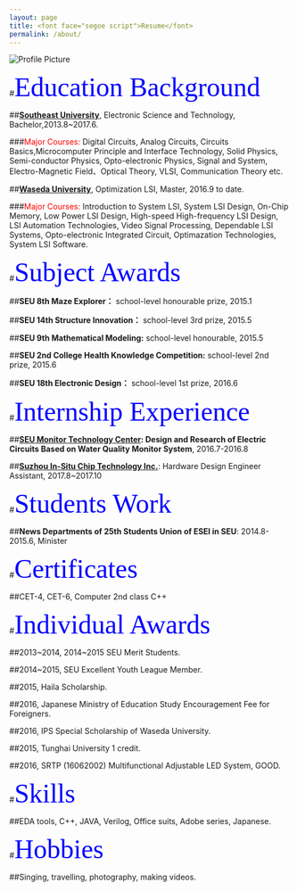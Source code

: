 ```yaml
---
layout: page
title: <font face="segoe script">Resume</font>
permalink: /about/
---
```


<img src="{{ site.baseurl }}/assets/profile-placeholder.jpg" title="Profile Picture" class="profile">

#<font size="60"><font color="blue"><font face="segoe script">Education Background</font></font></font>

##<b>[Southeast University]</b>, Electronic Science and Technology, Bachelor,2013.8~2017.6.

###<font color="red">Major Courses:</font> Digital Circuits, Analog Circuits, Circuits Basics,Microcomputer Principle and Interface Technology, Solid Physics, Semi-conductor Physics, Opto-electronic Physics, Signal and System, Electro-Magnetic Field、Optical Theory, VLSI, Communication Theory etc.

##<b>[Waseda University]</b>, Optimization LSI, Master, 2016.9 to date.

###<font color="red">Major Courses:</font> Introduction to System LSI, System LSI Design, On-Chip Memory, Low Power LSI Design, High-speed High-frequency LSI Design, LSI Automation Technologies, Video Signal Processing, Dependable LSI Systems, Opto-electronic Integrated Circuit, Optimazation Technologies, System LSI Software.

#<font size="60"><font color="blue"><font face="segoe script">Subject Awards</font></font></font>

##<b>SEU 8th Maze Explorer：</b> school-level honourable prize, 2015.1

##<b>SEU 14th Structure Innovation：</b> school-level 3rd prize, 2015.5

##<b>SEU 9th Mathematical Modeling:</b> school-level honourable, 2015.5

##<b>SEU 2nd College Health Knowledge Competition:</b> school-level 2nd prize, 2015.6

##<b>SEU 18th Electronic Design：</b> school-level 1st prize, 2016.6

#<font size="60"><font color="blue"><font face="segoe script">Internship Experience</font></font></font>

##<b>[SEU Monitor Technology Center]: Design and Research of Electric
Circuits Based on Water Quality Monitor System</b>, 2016.7-2016.8

##<b>[Suzhou In-Situ Chip Technology Inc.]</b>: Hardware Design Engineer
Assistant, 2017.8~2017.10


#<font size="60"><font color="blue"><font face="segoe script">Students Work</font></font></font>

##<b>News Departments of 25th Students Union of ESEI in SEU</b>: 2014.8-
2015.6, Minister

#<font size="60"><font color="blue"><font face="segoe script">Certificates</font></font></font>

##CET-4, CET-6, Computer 2nd class C++

#<font size="60"><font color="blue"><font face="segoe script">Individual Awards</font></font></font>

##2013~2014, 2014~2015 SEU Merit Students.

##2014~2015, SEU Excellent Youth League Member.

##2015, Haila Scholarship.

##2016, Japanese Ministry of Education Study Encouragement Fee for Foreigners.

##2016, IPS Special Scholarship of Waseda University.

##2015, Tunghai University 1 credit.

##2016, SRTP (16062002) Multifunctional Adjustable LED System, GOOD.

#<font size="60"><font color="blue"><font face="segoe script">Skills</font></font></font>

##EDA tools, C++, JAVA, Verilog, Office suits, Adobe series, Japanese.

#<font size="60"><font color="blue"><font face="segoe script">Hobbies</font></font></font>

##Singing, travelling, photography, making videos.











<!--Centrarium is a custom theme for Jekyll, made by [Ben Centra][bencentra] for his own blog. He'd be humbled if you liked it enough to use it as well! Installation and configuration instructions can be found in the [GitHub repository](https://github.com/bencentra/centrarium).

This page is a good place to write about yourself, your project, your product, or whatever it is your site is for. You can replace the image above, or you can get rid of it entirely. 

You can find out more info about customizing your Jekyll theme, as well as basic Jekyll usage documentation at [jekyllrb.com](http://jekyllrb.com/). And you can find the source code for Jekyll at [github.com/jekyll/jekyll](https://github.com/jekyll/jekyll)德彪钢笔行书字库-->

[centrarium]: https://github.com/bencentra/centrarium
[bencentra]: http://bencentra.com
[jekyll]: https://github.com/jekyll/jekyll
[Southeast University]: http://www.seu.edu.cn/
[Waseda University]: http://www.waseda.jp/top/
[SEU Monitor Technology Center]: http://electronic.seu.edu.cn/11488/list.htm
[Suzhou In-Situ Chip Technology Inc.]: http://www.sinoist.com.cn/
